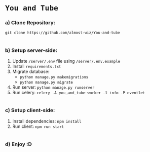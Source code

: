 # `You and Tube`

### a) Clone Repository:
    git clone https://github.com/almost-wiz/You-and-tube
#
### b) Setup server-side:

1. Update `/server/.env` file using `/server/.env.example`
2. Install `requirements.txt`
3. Migrate database:
    - `python manage.py makemigrations`
    - `python manage.py migrate`
4. Run server: `python manage.py runserver`
5. Run celery: `celery -A you_and_tube worker -l info -P eventlet`
#
### c) Setup client-side:

1. Install dependencies: `npm install`
2. Run client: `npm run start`
#
### d) Enjoy :D
